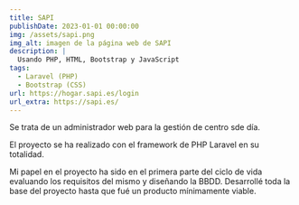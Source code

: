 ```yaml
---
title: SAPI
publishDate: 2023-01-01 00:00:00
img: /assets/sapi.png
img_alt: imagen de la página web de SAPI
description: |
  Usando PHP, HTML, Bootstrap y JavaScript
tags:
  - Laravel (PHP)
  - Bootstrap (CSS)
url: https://hogar.sapi.es/login
url_extra: https://sapi.es/
---
```


Se trata de un administrador web para la gestión de centro sde día.

El proyecto se ha realizado con el framework de PHP Laravel en su totalidad.

Mi papel en el proyecto ha sido en el primera parte del ciclo de vida evaluando
los requisitos del mismo y diseñando la BBDD. Desarrollé toda la base del
proyecto hasta que fué un producto mínimamente viable.
